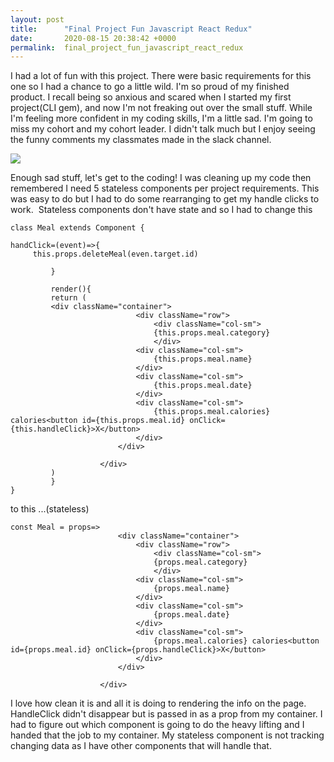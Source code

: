 ```yaml
---
layout: post
title:      "Final Project Fun Javascript React Redux"
date:       2020-08-15 20:38:42 +0000
permalink:  final_project_fun_javascript_react_redux
---
```



I had a lot of fun with this project. There were basic requirements for this one so I had a chance to go a little wild. I'm so proud of my finished product. I recall being so anxious and scared when I started my first project(CLI gem), and now I'm not freaking out over the small stuff. While I'm feeling more confident in my coding skills, I'm a little sad. I'm going to miss my cohort and my cohort leader. I didn't talk much but I enjoy seeing the funny comments my classmates made in the slack channel. 

![](https://media.giphy.com/media/l22ysLe54hZP0wubek/giphy.gif)

Enough sad stuff, let's get to the coding! I was cleaning up my code then remembered I need 5 stateless components per project requirements. This was easy to do but I had to do some rearranging to get my handle clicks to work.  Stateless components don't have state and so I had to change this 

```
class Meal extends Component {

handClick=(event)=>{
     this.props.deleteMeal(even.target.id)
		 
		 }
		 
		 render(){
		 return (
		 <div className="container">
                            <div className="row">
                                <div className="col-sm">
                                {this.props.meal.category}
                                </div>
                            <div className="col-sm">
                                {this.props.meal.name}
                            </div>
                            <div className="col-sm">
                                {this.props.meal.date}
                            </div>
                            <div className="col-sm">
                                {this.props.meal.calories} calories<button id={this.props.meal.id} onClick=     {this.handleClick}>X</button>
                            </div>
                        </div>
                        
                    </div>
		 )
		 }
}
```

to this ...(stateless)

```
const Meal = props=>
                        <div className="container">
                            <div className="row">
                                <div className="col-sm">
                                {props.meal.category}
                                </div>
                            <div className="col-sm">
                                {props.meal.name}
                            </div>
                            <div className="col-sm">
                                {props.meal.date}
                            </div>
                            <div className="col-sm">
                                {props.meal.calories} calories<button id={props.meal.id} onClick={props.handleClick}>X</button>
                            </div>
                        </div>
                        
                    </div>

```

I love how clean it is and all it is doing to rendering the info on the page. HandleClick didn't disappear but is passed in as a prop from my container. I had to figure out which component is going to do the heavy lifting and I handed that the job to my container. My stateless component is not tracking changing data as I have other components that will handle that.
